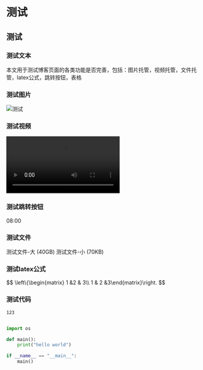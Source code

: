 <div style="display:none;" class="author">
{
    "title": "测试",
    "date" : "2025-02-23",
    "weather" : "sunny",
    "description": "欢迎来到 泛舟游客 的博客",
    "tag" : ["测试"]
}
</div>

# 测试
## 测试

### 测试文本
本文用于测试博客页面的各类功能是否完善，包括：图片托管，视频托管，文件托管，latex公式，跳转按钮，表格

### 测试图片
![测试](https://sns-na-i2.xhscdn.com/spectrum/1040g34o31h6jan57424g5pgi0nb1om97r2bn41g)

### 测试视频

<video src="https://sns-video-default.xhscdn.com/stream/79/110/258/01e7fe53860d57424f037001963977f94f_258.mp4" controls="controls" preload="metadata" video-id="0" ></video>

### 测试跳转按钮
<span class="video-time-jump" bind-id="0">08:00</span>

### 测试文件
<files file-id="1">测试文件-大 (40GB)</files>
<files file-id="2">测试文件-小 (70KB)</files>

### 测试latex公式
$$ \left\\{\begin{matrix} 1 &2   & 3\\\\ 1 & 2 &3\end{matrix}\right. $$

### 测试代码
`123`

```python

import os

def main():
    print("hello world")

if __name__ == "__main__":
    main()

```


     
